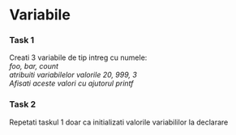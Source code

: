 # Variabile

### Task 1
Creati 3 variabile de tip intreg cu numele:  
*foo, bar, count*  
*atribuiti variabilelor valorile 20, 999, 3*  
*Afisati aceste valori cu ajutorul printf*

### Task 2
Repetati taskul 1 doar ca initializati valorile variabililor la declarare
